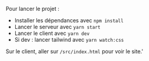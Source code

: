 Pour lancer le projet :
- Installer les dépendances avec `npm install`
- Lancer le serveur avec `yarn start`
- Lancer le client avec `yarn dev`
- Si dev : lancer tailwind avec `yarn watch:css`

Sur le client, aller sur `/src/index.html` pour voir le site.'
